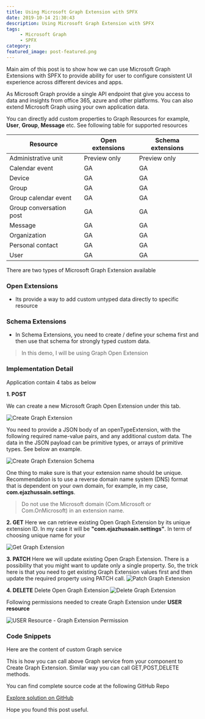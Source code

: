 ```yaml
---
title: Using Microsoft Graph Extension with SPFX
date: 2019-10-14 21:30:43
description: Using Microsoft Graph Extension with SPFX
tags:
     - Microsoft Graph
     - SPFX
category:
featured_image: post-featured.png
---
```


Main aim of this post is to show how we can use Microsoft Graph Extensions with SPFX to provide ability for user to configure consistent UI experience across different devices and apps.

As Microsoft Graph provide a single API endpoint that give you access to data and insights from office 365, azure and other platforms. 
You can also extend Microsoft Graph using your own application data.

You can directly add custom properties to Graph Resources for example, <strong>User</strong>, <strong>Group</strong>, <strong>Message</strong> etc. See following table for supported resources 

| Resource                | Open extensions | Schema extensions |
|-------------------------|-----------------|-------------------|
| Administrative unit     | Preview only    | Preview only      |
| Calendar event          | GA              | GA                |
| Device                  | GA              | GA                |
| Group                   | GA              | GA                |
| Group calendar event    | GA              | GA                |
| Group conversation post | GA              | GA                |
| Message                 | GA              | GA                |
| Organization            | GA              | GA                |
| Personal contact        | GA              | GA                |
| User                    | GA              | GA                |

There are two types of Microsoft Graph Extension available 

### Open Extensions
- Its provide a way to add custom untyped data directly to specific resource

### Schema Extensions
- In Schema Extensions, you need to create / define your schema first and then use that schema for strongly typed custom data.

> In this demo, I will be using Graph Open Extension

### Implementation Detail

Application contain 4 tabs as below

**1. POST**

We can create a new Microsoft Graph Open Extension under this tab.

![Create Graph Extension](create-graph-extension.png)

You need to provide a JSON body of an openTypeExtension, with the following required name-value pairs, and any additional custom data. The data in the JSON payload can be primitive types, or arrays of primitive types. See below an example.

![Create Graph Extension Schema](create-graph-extension-schema.png)

One thing to make sure is that your extension name should be unique. Recommendation is to use a reverse domain name system (DNS) format that is dependent on your own domain, for example, in my case, **com.ejazhussain.settings**. 

> Do not use the Microsoft domain (Com.Microsoft or Com.OnMicrosoft) in an extension name.


**2. GET**
Here we can retrieve existing Open Graph Extension by its unique extension ID. In my case it will be **"com.ejazhussain.settings"**.
In term of choosing unique name for your 

![Get Graph Extension](get-graph-extension.png)

**3. PATCH**
Here we will update existing Open Graph Extension. There is a possibility that you might want to update only a single property. So, the trick here is that you need to get existing Graph Extension values first and then update the required property using PATCH call.
![Patch Graph Extension](patch-graph-extension.png)

**4. DELETE**
Delete Open Graph Extension
![Delete Graph Extension](delete-graph-extension.png)

Following permissions needed to create Graph Extension under **USER resource**

![USER Resource - Graph Extension Permission](graph-extension-user-permissions.png)


### Code Snippets

Here are the content of custom Graph service  
<script src="https://gist.github.com/ejazhussain/df5d08ead2250ec12fd230bda46f25d2.js"></script>


This is how you can call above Graph service from your component to Create Graph Extension. Similar way you can call GET,POST,DELETE methods.
<script src="https://gist.github.com/ejazhussain/0467bd80e158f5c4b224c1b9a5815d5a.js"></script>

You can find complete source code at the following GitHub Repo

<a href="https://github.com/ejazhussain/react-msgraph-extension" class="is-primary button is-medium github">
    <span class="icon is-medium">
      <i class="fab fa-github"></i>
    </span>
    <span>Explore solution on GitHub</span>
  </a>



  Hope you found this post useful.